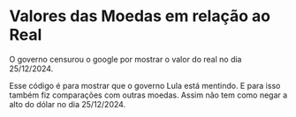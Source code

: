 # Valores das Moedas em relação ao Real

O governo censurou o google por mostrar o valor do real no dia 25/12/2024.

Esse código é para mostrar que o governo Lula está mentindo. E para isso também fiz comparações com outras moedas. Assim não tem como negar a alto do dólar no dia 25/12/2024.
